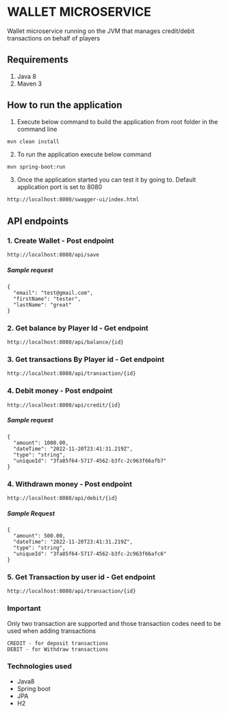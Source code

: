 # WALLET MICROSERVICE

Wallet microservice running on the JVM that manages credit/debit transactions on behalf of players

## Requirements

1. Java 8
2. Maven 3

## How to run the application

1. Execute below command to build the application from root folder in the command line
```
mvn clean install
```
2. To run the application execute below command
```sh
mvn spring-boot:run 
```

3. Once the application started you can test it by going to. Default application port is set to 8080 

```sh
http://localhost:8080/swagger-ui/index.html
```
## API endpoints

### 1. Create Wallet - Post endpoint

```sh
http://localhost:8080/api/save
```
##### Sample request

```
{
  "email": "test@gmail.com",
  "firstName": "tester",
  "lastName": "great"
}
```
### 2. Get balance by Player Id - Get endpoint
```
http://localhost:8080/api/balance/{id}
```
### 3. Get transactions By Player id - Get endpoint
```
http://localhost:8080/api/transaction/{id}
```
### 4. Debit money - Post endpoint
```
http://localhost:8080/api/credit/{id}
```
##### Sample request  

```
{
  "amount": 1000.00,
  "dateTime": "2022-11-20T23:41:31.219Z",
  "type": "string",
  "uniqueId": "3fa85f64-5717-4562-b3fc-2c963f66afb7"
}
```

### 4. Withdrawn money - Post endpoint
```
http://localhost:8080/api/debit/{id}
```
##### Sample Request
```
{
  "amount": 500.00,
  "dateTime": "2022-11-20T23:41:31.219Z",
  "type": "string",
  "uniqueId": "3fa85f64-5717-4562-b3fc-2c963f66afc6"
}
```

### 5. Get Transaction by user id - Get endpoint
```
http://localhost:8080/api/transaction/{id}
```

### Important

Only two transaction are supported and those transaction codes need to be used when adding transactions
```
CREDIT - for deposit transactions
DEBIT - for Withdraw transactions
```
### Technologies used
* Java8
* Spring boot
* JPA
* H2
